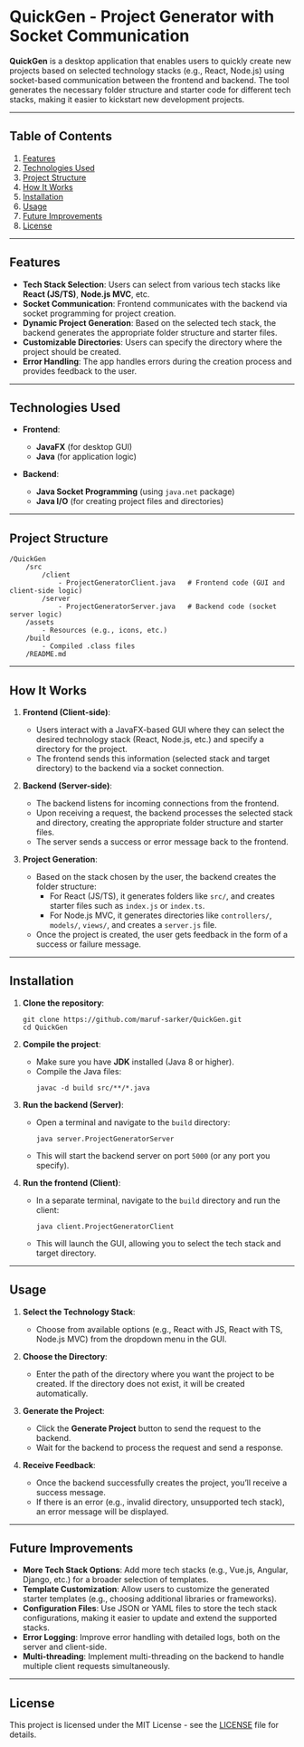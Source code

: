 # QuickGen - Project Generator with Socket Communication

**QuickGen** is a desktop application that enables users to quickly create new projects based on selected technology stacks (e.g., React, Node.js) using socket-based communication between the frontend and backend. The tool generates the necessary folder structure and starter code for different tech stacks, making it easier to kickstart new development projects.

---

## Table of Contents

1. [Features](#features)
2. [Technologies Used](#technologies-used)
3. [Project Structure](#project-structure)
4. [How It Works](#how-it-works)
5. [Installation](#installation)
6. [Usage](#usage)
7. [Future Improvements](#future-improvements)
8. [License](#license)

---

## Features

- **Tech Stack Selection**: Users can select from various tech stacks like **React (JS/TS)**, **Node.js MVC**, etc.
- **Socket Communication**: Frontend communicates with the backend via socket programming for project creation.
- **Dynamic Project Generation**: Based on the selected tech stack, the backend generates the appropriate folder structure and starter files.
- **Customizable Directories**: Users can specify the directory where the project should be created.
- **Error Handling**: The app handles errors during the creation process and provides feedback to the user.

---

## Technologies Used

- **Frontend**:  
  - **JavaFX** (for desktop GUI)
  - **Java** (for application logic)

- **Backend**:  
  - **Java Socket Programming** (using `java.net` package)
  - **Java I/O** (for creating project files and directories)

---

## Project Structure

```
/QuickGen
    /src
        /client
            - ProjectGeneratorClient.java   # Frontend code (GUI and client-side logic)
        /server
            - ProjectGeneratorServer.java   # Backend code (socket server logic)
    /assets
        - Resources (e.g., icons, etc.)
    /build
        - Compiled .class files
    /README.md
```

---

## How It Works

1. **Frontend (Client-side)**:
   - Users interact with a JavaFX-based GUI where they can select the desired technology stack (React, Node.js, etc.) and specify a directory for the project.
   - The frontend sends this information (selected stack and target directory) to the backend via a socket connection.

2. **Backend (Server-side)**:
   - The backend listens for incoming connections from the frontend.
   - Upon receiving a request, the backend processes the selected stack and directory, creating the appropriate folder structure and starter files.
   - The server sends a success or error message back to the frontend.

3. **Project Generation**:
   - Based on the stack chosen by the user, the backend creates the folder structure:
     - For React (JS/TS), it generates folders like `src/`, and creates starter files such as `index.js` or `index.ts`.
     - For Node.js MVC, it generates directories like `controllers/`, `models/`, `views/`, and creates a `server.js` file.
   - Once the project is created, the user gets feedback in the form of a success or failure message.

---

## Installation

1. **Clone the repository**:
   ```
   git clone https://github.com/maruf-sarker/QuickGen.git
   cd QuickGen
   ```

2. **Compile the project**:
   - Make sure you have **JDK** installed (Java 8 or higher).
   - Compile the Java files:
     ```
     javac -d build src/**/*.java
     ```

3. **Run the backend (Server)**:
   - Open a terminal and navigate to the `build` directory:
     ```
     java server.ProjectGeneratorServer
     ```
   - This will start the backend server on port `5000` (or any port you specify).

4. **Run the frontend (Client)**:
   - In a separate terminal, navigate to the `build` directory and run the client:
     ```
     java client.ProjectGeneratorClient
     ```
   - This will launch the GUI, allowing you to select the tech stack and target directory.

---

## Usage

1. **Select the Technology Stack**:  
   - Choose from available options (e.g., React with JS, React with TS, Node.js MVC) from the dropdown menu in the GUI.

2. **Choose the Directory**:  
   - Enter the path of the directory where you want the project to be created. If the directory does not exist, it will be created automatically.

3. **Generate the Project**:  
   - Click the **Generate Project** button to send the request to the backend.
   - Wait for the backend to process the request and send a response.

4. **Receive Feedback**:  
   - Once the backend successfully creates the project, you’ll receive a success message.
   - If there is an error (e.g., invalid directory, unsupported tech stack), an error message will be displayed.

---

## Future Improvements

- **More Tech Stack Options**: Add more tech stacks (e.g., Vue.js, Angular, Django, etc.) for a broader selection of templates.
- **Template Customization**: Allow users to customize the generated starter templates (e.g., choosing additional libraries or frameworks).
- **Configuration Files**: Use JSON or YAML files to store the tech stack configurations, making it easier to update and extend the supported stacks.
- **Error Logging**: Improve error handling with detailed logs, both on the server and client-side.
- **Multi-threading**: Implement multi-threading on the backend to handle multiple client requests simultaneously.

---

## License

This project is licensed under the MIT License - see the [LICENSE](LICENSE) file for details.
